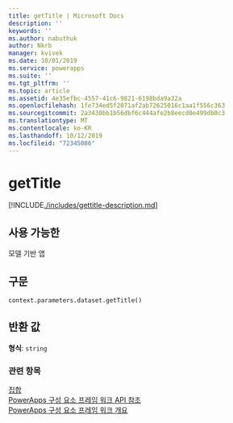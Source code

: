 ```yaml
---
title: getTitle | Microsoft Docs
description: ''
keywords: ''
ms.author: nabuthuk
author: Nkrb
manager: kvivek
ms.date: 10/01/2019
ms.service: powerapps
ms.suite: ''
ms.tgt_pltfrm: ''
ms.topic: article
ms.assetid: 4e35efbc-4557-41c6-9821-6198bda9a32a
ms.openlocfilehash: 1fe734ed5f2071af2ab72625016c1aa1f556c363
ms.sourcegitcommit: 2a3430bb1b56dbf6c444afe2b8eecd0e499db0c3
ms.translationtype: MT
ms.contentlocale: ko-KR
ms.lasthandoff: 10/12/2019
ms.locfileid: "72345086"
---
```

# <a name="gettitle"></a>getTitle

[!INCLUDE[./includes/gettitle-description.md](./includes/gettitle-description.md)]

## <a name="available-for"></a>사용 가능한 

모델 기반 앱

## <a name="syntax"></a>구문

`context.parameters.dataset.getTitle()`

## <a name="return-value"></a>반환 값

**형식**: `string`


### <a name="related-topics"></a>관련 항목

[집합](../dataset.md)<br/>
[PowerApps 구성 요소 프레임 워크 API 참조](../../reference/index.md)<br/>
[PowerApps 구성 요소 프레임 워크 개요](../../overview.md)
